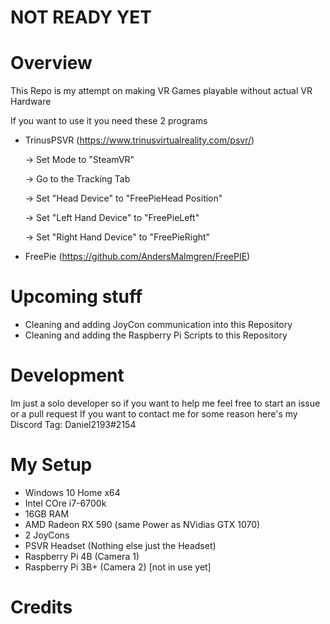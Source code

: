 # NOT READY YET

# Overview

This Repo is my attempt on making VR Games playable without actual VR Hardware

If you want to use it you need these 2 programs

- TrinusPSVR (https://www.trinusvirtualreality.com/psvr/)

    -> Set Mode to "SteamVR"
    
    -> Go to the Tracking Tab
    
    -> Set "Head Device" to "FreePieHead Position"
    
    -> Set "Left Hand Device" to "FreePieLeft"
    
    -> Set "Right Hand Device" to "FreePieRight"
    
- FreePie (https://github.com/AndersMalmgren/FreePIE)


# Upcoming stuff
- Cleaning and adding JoyCon communication into this Repository
- Cleaning and adding the Raspberry Pi Scripts to this Repository


# Development
Im just a solo developer so if you want to help me feel free to start an issue or a pull request
If you want to contact me for some reason here's my Discord Tag: Daniel2193#2154


# My Setup
- Windows 10 Home x64
- Intel COre i7-6700k
- 16GB RAM
- AMD Radeon RX 590 (same Power as NVidias GTX 1070)
- 2 JoyCons
- PSVR Headset (Nothing else just the Headset)
- Raspberry Pi 4B (Camera 1)
- Raspberry Pi 3B+ (Camera 2) [not in use yet]


# Credits

